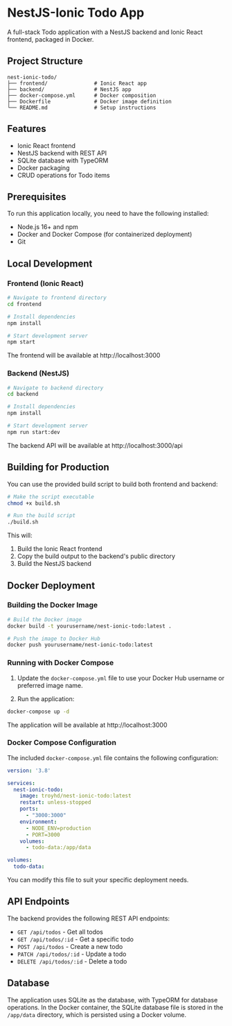 # NestJS-Ionic Todo App

A full-stack Todo application with a NestJS backend and Ionic React frontend, packaged in Docker.

## Project Structure

```
nest-ionic-todo/
├── frontend/               # Ionic React app
├── backend/                # NestJS app
├── docker-compose.yml      # Docker composition
├── Dockerfile              # Docker image definition
└── README.md               # Setup instructions
```

## Features

- Ionic React frontend
- NestJS backend with REST API
- SQLite database with TypeORM
- Docker packaging
- CRUD operations for Todo items

## Prerequisites

To run this application locally, you need to have the following installed:

- Node.js 16+ and npm
- Docker and Docker Compose (for containerized deployment)
- Git

## Local Development

### Frontend (Ionic React)

```bash
# Navigate to frontend directory
cd frontend

# Install dependencies
npm install

# Start development server
npm start
```

The frontend will be available at http://localhost:3000

### Backend (NestJS)

```bash
# Navigate to backend directory
cd backend

# Install dependencies
npm install

# Start development server
npm run start:dev
```

The backend API will be available at http://localhost:3000/api

## Building for Production

You can use the provided build script to build both frontend and backend:

```bash
# Make the script executable
chmod +x build.sh

# Run the build script
./build.sh
```

This will:
1. Build the Ionic React frontend
2. Copy the build output to the backend's public directory
3. Build the NestJS backend

## Docker Deployment

### Building the Docker Image

```bash
# Build the Docker image
docker build -t yourusername/nest-ionic-todo:latest .

# Push the image to Docker Hub
docker push yourusername/nest-ionic-todo:latest
```

### Running with Docker Compose

1. Update the `docker-compose.yml` file to use your Docker Hub username or preferred image name.

2. Run the application:

```bash
docker-compose up -d
```

The application will be available at http://localhost:3000

### Docker Compose Configuration

The included `docker-compose.yml` file contains the following configuration:

```yaml
version: '3.8'

services:
  nest-ionic-todo:
    image: troyhd/nest-ionic-todo:latest
    restart: unless-stopped
    ports:
      - "3000:3000"
    environment:
      - NODE_ENV=production
      - PORT=3000
    volumes:
      - todo-data:/app/data

volumes:
  todo-data:
```

You can modify this file to suit your specific deployment needs.

## API Endpoints

The backend provides the following REST API endpoints:

- `GET /api/todos` - Get all todos
- `GET /api/todos/:id` - Get a specific todo
- `POST /api/todos` - Create a new todo
- `PATCH /api/todos/:id` - Update a todo
- `DELETE /api/todos/:id` - Delete a todo

## Database

The application uses SQLite as the database, with TypeORM for database operations. 
In the Docker container, the SQLite database file is stored in the `/app/data` directory, 
which is persisted using a Docker volume.
